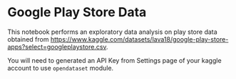 # Google Play Store Data

This notebook performs an exploratory data analysis on play store data obtained from https://www.kaggle.com/datasets/lava18/google-play-store-apps?select=googleplaystore.csv.

You will need to generated an API Key from Settings page of your kaggle account to use `opendataset` module.
